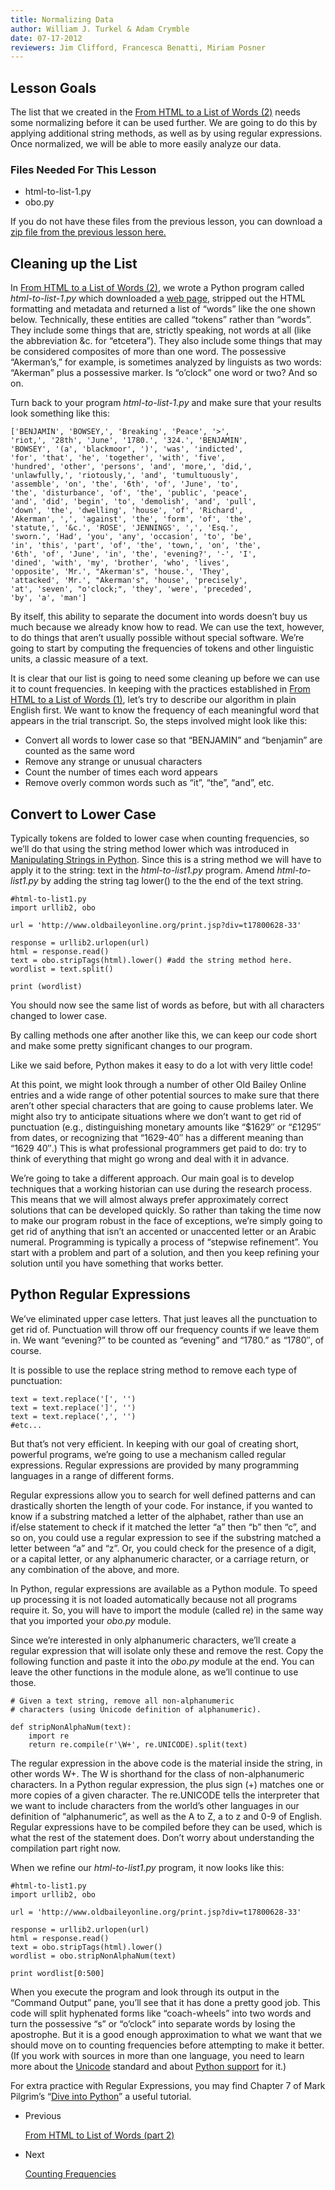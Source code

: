 ```yaml
---
title: Normalizing Data
author: William J. Turkel & Adam Crymble
date: 07-17-2012
reviewers: Jim Clifford, Francesca Benatti, Miriam Posner
---
```


Lesson Goals
------------

The list that we created in the [From HTML to a List of Words (2)][]
needs some normalizing before it can be used further. We are going to do
this by applying additional string methods, as well as by using regular
expressions. Once normalized, we will be able to more easily analyze our
data.

### Files Needed For This Lesson

-   html-to-list-1.py
-   obo.py

If you do not have these files from the previous lesson, you can
download a [zip file from the previous lesson here.][]

Cleaning up the List
--------------------

In [From HTML to a List of Words (2)][], we wrote a Python program
called *html-to-list-1.py* which downloaded a [web page][], stripped out
the HTML formatting and metadata and returned a list of “words” like the
one shown below. Technically, these entities are called “tokens” rather
than “words”. They include some things that are, strictly speaking, not
words at all (like the abbreviation &c. for “etcetera”). They also
include some things that may be considered composites of more than one
word. The possessive “Akerman’s,” for example, is sometimes analyzed by
linguists as two words: “Akerman” plus a possessive marker. Is “o’clock”
one word or two? And so on.

Turn back to your program *html-to-list-1.py* and make sure that your
results look something like this:

``` {.python; title=""}
['BENJAMIN', 'BOWSEY,', 'Breaking', 'Peace', '>',
'riot,', '28th', 'June', '1780.', '324.', 'BENJAMIN',
'BOWSEY', '(a', 'blackmoor', ')', 'was', 'indicted',
'for', 'that', 'he', 'together', 'with', 'five',
'hundred', 'other', 'persons', 'and', 'more,', 'did,',
'unlawfully,', 'riotously,', 'and', 'tumultuously',
'assemble', 'on', 'the', '6th', 'of', 'June', 'to',
'the', 'disturbance', 'of', 'the', 'public', 'peace',
'and', 'did', 'begin', 'to', 'demolish', 'and', 'pull',
'down', 'the', 'dwelling', 'house', 'of', 'Richard',
'Akerman', ',', 'against', 'the', 'form', 'of', 'the',
'statute,', '&c.', 'ROSE', 'JENNINGS', ',', 'Esq.',
'sworn.', 'Had', 'you', 'any', 'occasion', 'to', 'be',
'in', 'this', 'part', 'of', 'the', 'town,', 'on', 'the',
'6th', 'of', 'June', 'in', 'the', 'evening?', '-', 'I',
'dined', 'with', 'my', 'brother', 'who', 'lives',
'opposite', 'Mr.', "Akerman's", 'house.', 'They',
'attacked', 'Mr.', "Akerman's", 'house', 'precisely',
'at', 'seven', "o'clock;", 'they', 'were', 'preceded',
'by', 'a', 'man']
```

By itself, this ability to separate the document into words doesn’t buy
us much because we already know how to read. We can use the text,
however, to do things that aren’t usually possible without special
software. We’re going to start by computing the frequencies of tokens
and other linguistic units, a classic measure of a text.

It is clear that our list is going to need some cleaning up before we
can use it to count frequencies. In keeping with the practices
established in [From HTML to a List of Words (1)][], let’s try to
describe our algorithm in plain English first. We want to know the
frequency of each meaningful word that appears in the trial transcript.
So, the steps involved might look like this:

-   Convert all words to lower case so that “BENJAMIN” and “benjamin”
    are counted as the same word
-   Remove any strange or unusual characters
-   Count the number of times each word appears
-   Remove overly common words such as “it”, “the”, “and”, etc.

Convert to Lower Case
---------------------

Typically tokens are folded to lower case when counting frequencies, so
we’ll do that using the string method lower which was introduced in
[Manipulating Strings in Python][]. Since this is a string method we
will have to apply it to the string: text in the *html-to-list1.py*
program. Amend *html-to-list1.py* by adding the string tag lower() to
the the end of the text string.

``` {.python; title=""}
#html-to-list1.py
import urllib2, obo

url = 'http://www.oldbaileyonline.org/print.jsp?div=t17800628-33'

response = urllib2.urlopen(url)
html = response.read()
text = obo.stripTags(html).lower() #add the string method here.
wordlist = text.split()

print (wordlist)
```

You should now see the same list of words as before, but with all
characters changed to lower case.

By calling methods one after another like this, we can keep our code
short and make some pretty significant changes to our program.

Like we said before, Python makes it easy to do a lot with very little
code!

At this point, we might look through a number of other Old Bailey Online
entries and a wide range of other potential sources to make sure that
there aren’t other special characters that are going to cause problems
later. We might also try to anticipate situations where we don’t want to
get rid of punctuation (e.g., distinguishing monetary amounts like
“\$1629″ or “£1295″ from dates, or recognizing that “1629-40″ has a
different meaning than “1629 40″.) This is what professional programmers
get paid to do: try to think of everything that might go wrong and deal
with it in advance.

We’re going to take a different approach. Our main goal is to develop
techniques that a working historian can use during the research process.
This means that we will almost always prefer approximately correct
solutions that can be developed quickly. So rather than taking the time
now to make our program robust in the face of exceptions, we’re simply
going to get rid of anything that isn’t an accented or unaccented letter
or an Arabic numeral. Programming is typically a process of “stepwise
refinement”. You start with a problem and part of a solution, and then
you keep refining your solution until you have something that works
better.

Python Regular Expressions
--------------------------

We’ve eliminated upper case letters. That just leaves all the
punctuation to get rid of. Punctuation will throw off our frequency
counts if we leave them in. We want “evening?” to be counted as
“evening” and “1780.” as “1780″, of course.

It is possible to use the replace string method to remove each type of
punctuation:

``` {.python; title=""}
text = text.replace('[', '')
text = text.replace(']', '')
text = text.replace(',', '')
#etc...
```

But that’s not very efficient. In keeping with our goal of creating
short, powerful programs, we’re going to use a mechanism called regular
expressions. Regular expressions are provided by many programming
languages in a range of different forms.

Regular expressions allow you to search for well defined patterns and
can drastically shorten the length of your code. For instance, if you
wanted to know if a substring matched a letter of the alphabet, rather
than use an if/else statement to check if it matched the letter “a” then
“b” then “c”, and so on, you could use a regular expression to see if
the substring matched a letter between “a” and “z”. Or, you could check
for the presence of a digit, or a capital letter, or any alphanumeric
character, or a carriage return, or any combination of the above, and
more.

In Python, regular expressions are available as a Python module. To
speed up processing it is not loaded automatically because not all
programs require it. So, you will have to import the module (called re)
in the same way that you imported your *obo.py* module.

Since we’re interested in only alphanumeric characters, we’ll create a
regular expression that will isolate only these and remove the rest.
Copy the following function and paste it into the *obo.py* module at the
end. You can leave the other functions in the module alone, as we’ll
continue to use those.

``` {.python; title=""}
# Given a text string, remove all non-alphanumeric
# characters (using Unicode definition of alphanumeric).

def stripNonAlphaNum(text):
    import re
    return re.compile(r'\W+', re.UNICODE).split(text)
```

The regular expression in the above code is the material inside the
string, in other words W+. The W is shorthand for the class of
non-alphanumeric characters. In a Python regular expression, the plus
sign (+) matches one or more copies of a given character. The re.UNICODE
tells the interpreter that we want to include characters from the
world’s other languages in our definition of “alphanumeric”, as well as
the A to Z, a to z and 0-9 of English. Regular expressions have to be
compiled before they can be used, which is what the rest of the
statement does. Don’t worry about understanding the compilation part
right now.

When we refine our *html-to-list1.py* program, it now looks like this:

``` {.python; title=""}
#html-to-list1.py
import urllib2, obo

url = 'http://www.oldbaileyonline.org/print.jsp?div=t17800628-33'

response = urllib2.urlopen(url)
html = response.read()
text = obo.stripTags(html).lower()
wordlist = obo.stripNonAlphaNum(text)

print wordlist[0:500]
```

When you execute the program and look through its output in the “Command
Output” pane, you’ll see that it has done a pretty good job. This code
will split hyphenated forms like “coach-wheels” into two words and turn
the possessive “s” or “o’clock” into separate words by losing the
apostrophe. But it is a good enough approximation to what we want that
we should move on to counting frequencies before attempting to make it
better. (If you work with sources in more than one language, you need to
learn more about the [Unicode][] standard and about [Python support][]
for it.)

For extra practice with Regular Expressions, you may find Chapter 7 of
Mark Pilgrim’s “[Dive into Python][]” a useful tutorial.

-   Previous

    [From HTML to List of Words (part 2)][]

-   Next

    [Counting Frequencies][]

  [From HTML to a List of Words (2)]: /lessons/from-html-to-list-of-words-2
  [zip file from the previous lesson here.]: /lessons/from-html-to-list-of-words-2#codesync
  [web page]: http://www.oldbaileyonline.org/print.jsp?div=t17800628-33
  [From HTML to a List of Words (1)]: /lessons/from-html-to-list-of-words-1
  [Manipulating Strings in Python]: /lessons/manipulating-strings-in-python
  [Unicode]: http://unicode.org/
  [Python support]: http://www.diveintopython.net/xml_processing/unicode.html
  [Dive into Python]: http://www.diveintopython.net/regular_expressions/index.html
  [From HTML to List of Words (part 2)]: http://programminghistorian.org/lessons/from-html-to-list-of-words-2
  [Counting Frequencies]: http://programminghistorian.org/lessons/counting-frequencies
